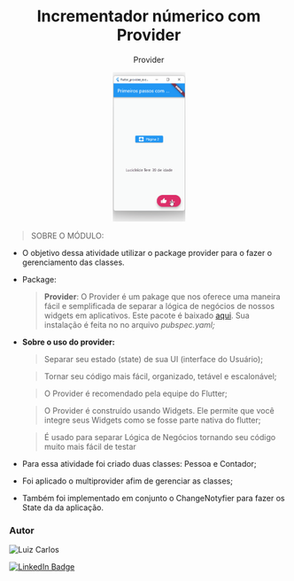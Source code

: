 <h1 align="center"> Incrementador númerico com Provider</h1>

<p align="center"> Provider</p>

<p align="center">
<img width="" height="270" src="assets/images/Incrementador_Provider.gif"/>
</p>


 > SOBRE O MÓDULO:
- O objetivo dessa atividade utilizar o package provider para o fazer o gerenciamento das classes.

- Package: 
    > <b>Provider</b>: O Provider é um pakage que nos oferece uma maneira fácil e semplificada de separar a lógica de negócios de nossos widgets em aplicativos. Este pacote é baixado 
 [aqui](https://pub.dev/packages/provider). Sua instalação é feita no no arquivo <i>pubspec.yaml;</i>

- <b>Sobre o uso do provider:</b>

    > Separar seu estado (state) de sua UI (interface do Usuário);

    > Tornar seu código mais fácil, organizado, tetável e escalonável;

    > O Provider é recomendado pela equipe do Flutter;

    > O Provider é construído usando Widgets. Ele permite que você integre seus Widgets como se fosse parte nativa do flutter;

    > É usado para separar Lógica de Negócios tornando seu código muito mais fácil de testar


- Para essa atividade foi criado duas classes: Pessoa e Contador;
- Foi aplicado o multiprovider afim de gerenciar as classes;
- Também foi implementado em conjunto o ChangeNotyfier para fazer os State da da aplicação.





### Autor

<img alt="Luiz Carlos" title="Luiz Carlos" src="https://avatars.githubusercontent.com/u/29442285?s=96&v=4" height="100" width="100" />

[![LinkedIn Badge](https://img.shields.io/badge/-LUIZ_CARLOS-blue?style=flat-square&logo=Linkedin&logoColor=white&link=https://www.linkedin.com/in/luizzlcs/)](https://www.linkedin.com/in/luizzlcs/)
